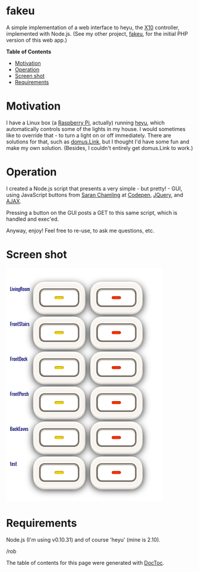 fakeu
====
A simple implementation of a web interface to heyu, the 
<a href='http://en.wikipedia.org/wiki/X10_%28industry_standard%29' target='_blank'>X10</a>
 controller, implemented with Node.js. (See my other project, 
 <a href='https://github.com/RobCranfill/fakeu'>fakeu</a>, for the initial PHP version of this web app.)

**Table of Contents**

- [Motivation](#user-content-motivation)
- [Operation](#user-content-operation)
- [Screen shot](#user-content-screen-shot)
- [Requirements](#user-content-requirements)

Motivation
====
I have a Linux box (a 
<a href='http://www.raspberrypi.org/' target='_blank'>Raspberry Pi</a>, actually) running
<a href='http://heyu.tanj.com/' target='_blank'>heyu</a>, 
which automatically controls some of the lights in my house. 
I would sometimes like to override that - to turn a light on or off immediately. 
There are solutions for that, such as 
<a href='http://domus.link.co.pt/' target='_blank'>domus.Link</a>, 
but I thought I'd have some fun and make my own solution. 
(Besides, I couldn't entirely get domus.Link to work.)


Operation
====
I created a Node.js script that presents a very simple - but pretty! - GUI, using
JavaScript buttons from 
<a href='https://plus.google.com/u/0/114294210195147580398?rel=author' target='_blank'>Saran Chamling</a> at
<a href='http://www.sanwebe.com/2013/01/40-css-buttons-from-codepen' target='_blank'>Codepen</a>,
<a href='http://jquery.com/' target='_blank'>JQuery</a>, and 
<a href='http://api.jquery.com/jquery.ajax/' target='_blank'>AJAX</a>.

Pressing a button on the GUI posts a GET to this same script, which is handled and exec'ed.

Anyway, enjoy! Feel free to re-use, to ask me questions, etc.


Screen shot
====
![screen shot](https://github.com/RobCranfill/fakeu.js/blob/master/screenshot1.png)


Requirements
====
Node.js (I'm using v0.10.31) and of course 'heyu' (mine is 2.10).


 /rob

The table of contents for this page were generated with [DocToc](http://doctoc.herokuapp.com/).
